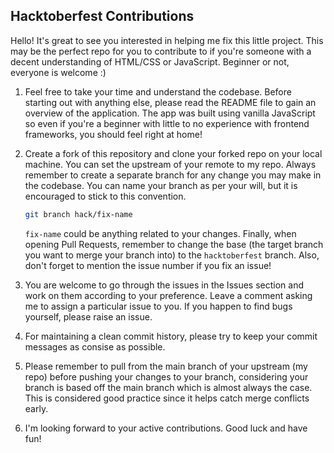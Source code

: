 ## Hacktoberfest Contributions

Hello! It's great to see you interested in helping me fix this little project. This may be the perfect repo for you to contribute to if you're someone with a decent understanding of HTML/CSS or JavaScript. Beginner or not, everyone is welcome :)

1. Feel free to take your time and understand the codebase. Before starting out with anything else, please read the README file to gain an overview of the application. The app was built using vanilla JavaScript so even if you're a beginner with little to no experience with frontend frameworks, you should feel right at home!

2. Create a fork of this repository and clone your forked repo on your local machine. You can set the upstream of your remote to my repo. Always remember to create a separate branch for any change you may make in the codebase. You can name your branch as per your will, but it is encouraged to stick to this convention.

   ```bash
   git branch hack/fix-name
   ```

   `fix-name` could be anything related to your changes. Finally, when opening Pull Requests, remember to change the base (the target branch you want to merge your branch into) to the `hacktoberfest` branch. Also, don't forget to mention the issue number if you fix an issue!

3. You are welcome to go through the issues in the Issues section and work on them according to your preference. Leave a comment asking me to assign a particular issue to you. If you happen to find bugs yourself, please raise an issue.

4. For maintaining a clean commit history, please try to keep your commit messages as consise as possible.

5. Please remember to pull from the main branch of your upstream (my repo) before pushing your changes to your branch, considering your branch is based off the main branch which is almost always the case. This is considered good practice since it helps catch merge conflicts early.

6. I'm looking forward to your active contributions. Good luck and have fun!
